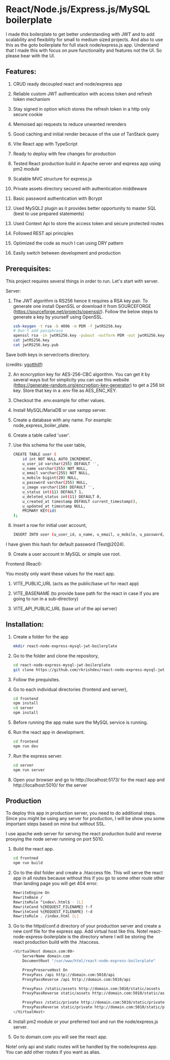# React/Node.js/Express.js/MySQL boilerplate

I made this boilerplate to get better understanding with JWT and to add scalability and flexibility for small to medium sized projects. And also to use this as the goto boilerplate for full stack node/express.js app. Understand that I made this with focus on pure functionality and features not the UI. So please bear with the UI.

## Features:

1. CRUD ready decoupled react and node/express app

2. Reliable custom JWT authentication with access token and refresh token mechanism

3. Stay signed in option which stores the refresh token in a http only secure cookie

4. Memoised api requests to reduce unwanted rerenders

5. Good caching and initial render because of the use of TanStack query 

6. Vite React app with TypeScript

7. Ready to deploy with few changes for production

8. Tested React production build in Apache server and express app using pm2 module

9. Scalable MVC structure for express.js

10. Private assets directory secured with authentication middleware

11. Basic password authentication with Bcrypt

12. Used MySQL2 plugin as it provides better opportunity to master SQL (best to use prepared statements)

13. Used Context Api to store the access token and secure protected routes

14. Followed REST api principles

15. Optimized the code as much I can using DRY pattern

16. Easily switch between development and production

## Prerequisites:

This project requires several things in order to run. Let's start with server.

Server:

1. The JWT algorithm is RS256 hence it requires a RSA key pair. To generate one install OpenSSL or download it from SOURCEFORGE (https://sourceforge.net/projects/openssl/). Follow the below steps to generate a key by yourself using OpenSSL.

    ```bash
    ssh-keygen -t rsa -b 4096 -m PEM -f jwtRS256.key
    # Don't add passphrase
    openssl rsa -in jwtRS256.key -pubout -outform PEM -out jwtRS256.key.pub
    cat jwtRS256.key
    cat jwtRS256.key.pub
    ```

Save both keys in server/certs directory.

(credits: [ygotthilf](https://gist.github.com/ygotthilf/baa58da5c3dd1f69fae9))

2. An ecncryption key for AES-256-CBC algorithm. You can get it by several ways but for simplicity you can use this website (https://generate-random.org/encryption-key-generator) to get a 256 bit key. Store that key in a .env file as AES_ENC_KEY.

3. Checkout the .env.example for other values.

4. Install MySQL/MariaDB or use xampp server.

5. Create a database with any name. For example: node_express_boiler_plate.

6. Create a table called 'user'.

7. Use this schema for the user table,

    ```bash
    CREATE TABLE user (
        id int NOT NULL AUTO_INCREMENT,
        u_user_id varchar(255) DEFAULT '',
        u_name varchar(255) NOT NULL,
        u_email varchar(255) NOT NULL,
        u_mobile bigint(20) NULL,
        u_password varchar(255) NULL,
        u_image varchar(150) DEFAULT '',
        u_status int(11) DEFAULT 1,
        u_deleted_status int(11) DEFAULT 0,
        u_created_at timestamp DEFAULT current_timestamp(),
        u_updated_at timestamp NULL,
        PRIMARY KEY(id)
    );
    ```

8. Insert a row for initial user account,

    ```bash
    INSERT INTO user (u_user_id, u_name, u_email, u_mobile, u_password, u_image) VALUES (CONCAT('UID', FLOOR(100000000 + RAND() * 899999999)), 'Dev', 'developer@gmail.com', '9411111111', '$2y$10$veKVq0kHaVuMBN84Fj27u.eM4Fd4/e8DlreDsj6I1XOtmdVNjRS7O', '');
    ```

I have given this hash for default password (Test@2024).

9. Create a user account in MySQL or simple use root.

Frontend (React):

You mostly only want these values for the react app.

1. VITE_PUBLIC_URL (acts as the public/base url for react app)

2. VITE_BASENAME (to provide base path for the react in case if you are going to run in a sub-directory)

3. VITE_API_PUBLIC_URL (base url of the api server)

## Installation:

1. Create a folder for the app

    ```bash
    mkdir react-node-express-mysql-jwt-boilerplate
    ```

2. Go to the folder and clone the repository,

    ```bash
    cd react-node-express-mysql-jwt-boilerplate
    git clone https://github.com/rkrishdev/react-node-express-mysql-jwt-boilerplate .
    ```

3. Follow the prequisites.

4. Go to each individual directories (frontend and server),

    ```bash
    cd frontend
    npm install
    cd server
    npm install
    ```

5. Before running the app make sure the MySQL service is running.

6. Run the react app in development.

    ```bash
    cd frontend
    npm run dev    
    ```

6. Run the express server.

    ```bash
    cd server
    npm run server
    ```

7. Open your browser and go to http://localhost:5173/ for the react app and http://localhost:5010/ for the server

## Production

To deploy this app in production server, you need to do additional steps. Since you might be using any server for production, I will be show you some important steps based on mine but without SSL.

I use apache web server for serving the react production build and reverse proxying the node server running on port 5010.

1. Build the react app.

    ```bash
    cd frontned
    npm run build
    ```

2. Go to the dist folder and create a .htaccess file. This will serve the react app in all routes because without this if you go to some other route other than landing page you will get 404 error.

    ```bash
    RewriteEngine On
    RewriteBase /
    RewriteRule ^index\.html$ - [L]
    RewriteCond %{REQUEST_FILENAME} !-f
    RewriteCond %{REQUEST_FILENAME} !-d
    RewriteRule . /index.html [L]
    ```

3. Go to the httpd/conf.d directory of your production server and create a new conf file for the express app. Add virtual host like this. Note! react-node-express-boilerplate is the directory where I will be storing the react production build with the .htaccess.

    ```bash
    <VirtualHost domain.com:80>
        ServerName domain.com
        DocumentRoot "/var/www/html/react-node-express-boilerplate"

        ProxyPreserveHost On
        ProxyPass /api http://domain.com:5010/api
        ProxyPassReverse /api http://domain.com:5010/api

        ProxyPass /static/assets http://domain.com:5010/static/assets
        ProxyPassReverse static/assets http://domain.com:5010/static/assets

        ProxyPass /static/private http://domain.com:5010/static/private
        ProxyPassReverse static/private http://domain.com:5010/static/private
    </VirtualHost>
    ```

4. Install pm2 module or your preferred tool and run the node/express.js server.

5. Go to domain.com you will see the react app.

Note! only api and static routes will be handled by the node/express app. You can add other routes if you want as alias.